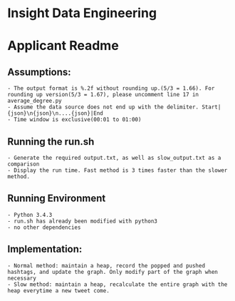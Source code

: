 Insight Data Engineering
===========================================================

# Applicant Readme

## Assumptions:
	- The output format is %.2f without rounding up.(5/3 = 1.66). For rounding up version(5/3 = 1.67), please uncomment line 17 in average_degree.py
	- Assume the data source does not end up with the delimiter. Start|{json}\n{json}\n....{json}|End
	- Time window is exclusive(00:01 to 01:00)

## Running the run.sh
	- Generate the required output.txt, as well as slow_output.txt as a comparison
	- Display the run time. Fast method is 3 times faster than the slower method.

## Running Environment
	- Python 3.4.3
	- run.sh has already been modified with python3
	- no other dependencies

## Implementation:
	- Normal method: maintain a heap, record the popped and pushed hashtags, and update the graph. Only modify part of the graph when necessary
	- Slow method: maintain a heap, recalculate the entire graph with the heap everytime a new tweet come.
